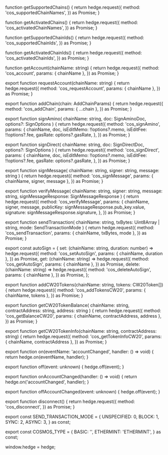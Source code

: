 function getSupportedChains() {
  return hedge.request({
    method: 'cos_supportedChainNames',
  }) as Promise<SupportedChainNamesResponse>;
}

function getActivatedChains() {
  return hedge.request({
    method: 'cos_activatedChainNames',
  }) as Promise<ActivatedChainNamesResponse>;
}

function getSupportedChainIds() {
  return hedge.request({
    method: 'cos_supportedChainIds',
  }) as Promise<SupportedChainIdsResponse>;
}

function getActivatedChainIds() {
  return hedge.request({
    method: 'cos_activatedChainIds',
  }) as Promise<ActivatedChainIdsResponse>;
}

function getAccount(chainName: string) {
  return hedge.request({
    method: 'cos_account',
    params: { chainName },
  }) as Promise<AccountResponse>;
}

export function requestAccount(chainName: string) {
  return hedge.request({
    method: 'cos_requestAccount',
    params: { chainName },
  }) as Promise<RequestAccountResponse>;
}

export function addChain(chain: AddChainParams) {
  return hedge.request({
    method: 'cos_addChain',
    params: { ...chain },
  }) as Promise<boolean>;
}

export function signAmino(
  chainName: string,
  doc: SignAminoDoc,
  options?: SignOptions
) {
  return hedge.request({
    method: 'cos_signAmino',
    params: {
      chainName,
      doc,
      isEditMemo: !!options?.memo,
      isEditFee: !!options?.fee,
      gasRate: options?.gasRate,
    },
  }) as Promise<SignAminoResponse>;
}

export function signDirect(
  chainName: string,
  doc: SignDirectDoc,
  options?: SignOptions
) {
  return hedge.request({
    method: 'cos_signDirect',
    params: {
      chainName,
      doc,
      isEditMemo: !!options?.memo,
      isEditFee: !!options?.fee,
      gasRate: options?.gasRate,
    },
  }) as Promise<SignDirectResponse>;
}

export function signMessage(
  chainName: string,
  signer: string,
  message: string
) {
  return hedge.request({
    method: 'cos_signMessage',
    params: { chainName, signer, message },
  }) as Promise<SignMessageResponse>;
}

export function verifyMessage(
  chainName: string,
  signer: string,
  message: string,
  signMessageResponse: SignMessageResponse
) {
  return hedge.request({
    method: 'cos_verifyMessage',
    params: {
      chainName,
      signer,
      message,
      publicKey: signMessageResponse.pub_key.value,
      signature: signMessageResponse.signature,
    },
  }) as Promise<VerifyMessageResponse>;
}

export function sendTransaction(
  chainName: string,
  txBytes: Uint8Array | string,
  mode: SendTransactionMode
) {
  return hedge.request({
    method: 'cos_sendTransaction',
    params: { chainName, txBytes, mode },
  }) as Promise<SendTransactionResponse>;
}

export const autoSign = {
  set: (chainName: string, duration: number) =>
    hedge.request({
      method: 'cos_setAutoSign',
      params: { chainName, duration },
    }) as Promise<SetAutoSignResponse>,
  get: (chainName: string) =>
    hedge.request({
      method: 'cos_getAutoSign',
      params: { chainName },
    }) as Promise<GetAutoSignResponse>,
  delete: (chainName: string) =>
    hedge.request({
      method: 'cos_deleteAutoSign',
      params: { chainName },
    }) as Promise<DeleteAutoSignResponse>,
};

export function addCW20Tokens(chainName: string, tokens: CW20Token[]) {
  return hedge.request({
    method: 'cos_addTokensCW20',
    params: { chainName, tokens },
  }) as Promise<AddCW20TokenResponse>;
}

export function getCW20TokenBalance(
  chainName: string,
  contractAddress: string,
  address: string
) {
  return hedge.request({
    method: 'cos_getBalanceCW20',
    params: { chainName, contractAddress, address },
  }) as Promise<getCW20TokenBalanceResponse>;
}

export function getCW20TokenInfo(chainName: string, contractAddress: string) {
  return hedge.request({
    method: 'cos_getTokenInfoCW20',
    params: { chainName, contractAddress },
  }) as Promise<getCW20TokenInfoResponse>;
}

export function on(eventName: 'accountChanged', handler: () => void) {
  return hedge.on(eventName, handler);
}

export function off(event: unknown) {
  hedge.off(event);
}

export function onAccountChanged(handler: () => void) {
  return hedge.on('accountChanged', handler);
}

export function offAccountChanged(event: unknown) {
  hedge.off(event);
}

export function disconnect() {
  return hedge.request({
    method: 'cos_disconnect',
  }) as Promise<DisconnectResponse>;
}

export const SEND_TRANSACTION_MODE = {
  UNSPECIFIED: 0,
  BLOCK: 1,
  SYNC: 2,
  ASYNC: 3,
} as const;

export const COSMOS_TYPE = {
  BASIC: '',
  ETHERMINT: 'ETHERMINT',
} as const;

window.hedge = hedge;
